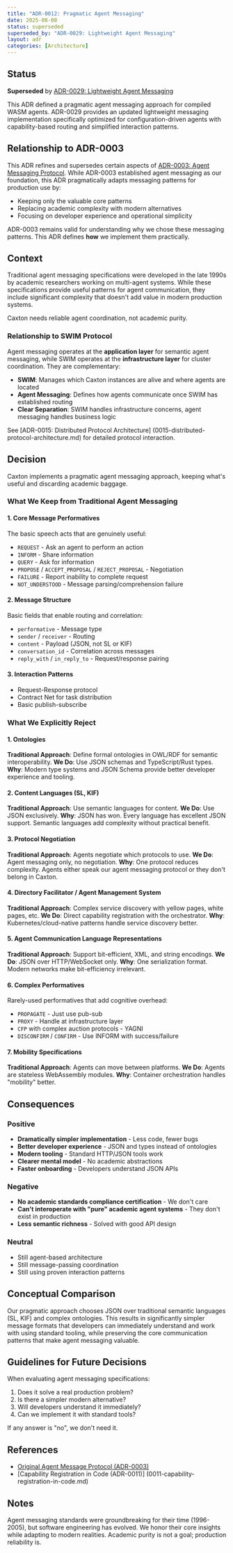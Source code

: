 ```yaml
---
title: "ADR-0012: Pragmatic Agent Messaging"
date: 2025-08-08
status: superseded
superseded_by: "ADR-0029: Lightweight Agent Messaging"
layout: adr
categories: [Architecture]
---
```


## Status

**Superseded** by
[ADR-0029: Lightweight Agent Messaging](0029-fipa-acl-lightweight-messaging.md)

This ADR defined a pragmatic agent messaging approach for compiled WASM
agents. ADR-0029
provides an updated lightweight messaging implementation specifically optimized
for configuration-driven agents with capability-based routing and simplified
interaction patterns.

## Relationship to ADR-0003

This ADR refines and supersedes certain aspects of
[ADR-0003: Agent Messaging Protocol](0003-fipa-messaging-protocol.md). While
ADR-0003 established agent messaging as our foundation, this ADR pragmatically
adapts messaging patterns for production use by:

- Keeping only the valuable core patterns
- Replacing academic complexity with modern alternatives
- Focusing on developer experience and operational simplicity

ADR-0003 remains valid for understanding why we chose these messaging
patterns. This ADR
defines **how** we implement them practically.

## Context

Traditional agent messaging specifications were developed
in the late 1990s by academic researchers working on multi-agent systems. While
these specifications provide useful patterns for agent communication, they
include significant
complexity that doesn't add value in modern production systems.

Caxton needs reliable agent coordination, not academic purity.

### Relationship to SWIM Protocol

Agent messaging operates at the **application layer** for semantic agent
messaging, while
SWIM operates at the **infrastructure layer** for cluster coordination. They are
complementary:

- **SWIM**: Manages which Caxton instances are alive and where agents are
  located
- **Agent Messaging**: Defines how agents communicate once SWIM has
  established routing
- **Clear Separation**: SWIM handles infrastructure concerns, agent
  messaging handles
  business logic

See
[ADR-0015: Distributed Protocol Architecture]
(0015-distributed-protocol-architecture.md)
for detailed protocol interaction.

## Decision

Caxton implements a pragmatic agent messaging approach, keeping what's
useful and
discarding academic baggage.

### What We Keep from Traditional Agent Messaging

#### 1. Core Message Performatives

The basic speech acts that are genuinely useful:

- `REQUEST` - Ask an agent to perform an action
- `INFORM` - Share information
- `QUERY` - Ask for information
- `PROPOSE` / `ACCEPT_PROPOSAL` / `REJECT_PROPOSAL` - Negotiation
- `FAILURE` - Report inability to complete request
- `NOT_UNDERSTOOD` - Message parsing/comprehension failure

#### 2. Message Structure

Basic fields that enable routing and correlation:

- `performative` - Message type
- `sender` / `receiver` - Routing
- `content` - Payload (JSON, not SL or KIF)
- `conversation_id` - Correlation across messages
- `reply_with` / `in_reply_to` - Request/response pairing

#### 3. Interaction Patterns

- Request-Response protocol
- Contract Net for task distribution
- Basic publish-subscribe

### What We Explicitly Reject

#### 1. Ontologies

**Traditional Approach**: Define formal ontologies in OWL/RDF for semantic
interoperability. **We Do**: Use JSON schemas and TypeScript/Rust types.
**Why**: Modern type systems and JSON Schema provide better developer experience
and tooling.

#### 2. Content Languages (SL, KIF)

**Traditional Approach**: Use semantic languages for content. **We Do**: Use
JSON exclusively. **Why**: JSON has won. Every language has excellent JSON
support. Semantic languages add complexity without practical benefit.

#### 3. Protocol Negotiation

**Traditional Approach**: Agents negotiate which protocols to use. **We Do**:
Agent messaging
only, no negotiation. **Why**: One protocol reduces complexity. Agents either
speak our agent messaging protocol or they don't belong in Caxton.

#### 4. Directory Facilitator / Agent Management System

**Traditional Approach**: Complex service discovery with yellow pages,
white pages, etc.
**We Do**: Direct capability registration with the orchestrator. **Why**:
Kubernetes/cloud-native patterns handle service discovery better.

#### 5. Agent Communication Language Representations

**Traditional Approach**: Support bit-efficient, XML, and string encodings.
**We Do**: JSON
over HTTP/WebSocket only. **Why**: One serialization format. Modern networks
make bit-efficiency irrelevant.

#### 6. Complex Performatives

Rarely-used performatives that add cognitive overhead:

- `PROPAGATE` - Just use pub-sub
- `PROXY` - Handle at infrastructure layer
- `CFP` with complex auction protocols - YAGNI
- `DISCONFIRM` / `CONFIRM` - Use INFORM with success/failure

#### 7. Mobility Specifications

**Traditional Approach**: Agents can move between platforms. **We Do**:
Agents are
stateless WebAssembly modules. **Why**: Container orchestration handles
"mobility" better.

## Consequences

### Positive

- **Dramatically simpler implementation** - Less code, fewer bugs
- **Better developer experience** - JSON and types instead of ontologies
- **Modern tooling** - Standard HTTP/JSON tools work
- **Clearer mental model** - No academic abstractions
- **Faster onboarding** - Developers understand JSON APIs

### Negative

- **No academic standards compliance certification** - We don't care
- **Can't interoperate with "pure" academic agent systems** - They don't
  exist in
  production
- **Less semantic richness** - Solved with good API design

### Neutral

- Still agent-based architecture
- Still message-passing coordination
- Still using proven interaction patterns

## Conceptual Comparison

Our pragmatic approach chooses JSON over traditional semantic languages
(SL, KIF) and
complex ontologies. This results in significantly simpler message formats that
developers can immediately understand and work with using standard tooling,
while preserving the core communication patterns that make agent messaging
valuable.

## Guidelines for Future Decisions

When evaluating agent messaging specifications:

1. Does it solve a real production problem?
2. Is there a simpler modern alternative?
3. Will developers understand it immediately?
4. Can we implement it with standard tools?

If any answer is "no", we don't need it.

## References

- [Original Agent Message Protocol (ADR-0003)](0003-fipa-messaging-protocol.md)
- [Capability Registration in Code (ADR-0011)]
  (0011-capability-registration-in-code.md)

## Notes

Agent messaging standards were groundbreaking for their time (1996-2005),
but software engineering has
evolved. We honor their core insights while adapting to modern realities.
Academic
purity is not a goal; production reliability is.
